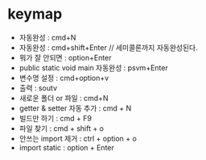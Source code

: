 # keymap



- 자동완성 : cmd+N
- 자동완성 : cmd+shift+Enter    // 세미콜론까지 자동완성된다.
- 뭐가 잘 안되면 : option+Enter
- public static void main 자동완성 : psvm+Enter 
- 변수명 설정 : cmd+option+v
- 출력 : soutv
- 새로운 폴더 or 파일 : cmd+N
- getter & setter 자동 추가 : cmd + N
- 빌드만 하기 : cmd + F9
- 파일 찾기 : cmd + shift + o
- 안쓰는 import 제거 : ctrl + option + o
- import static : option + Enter
